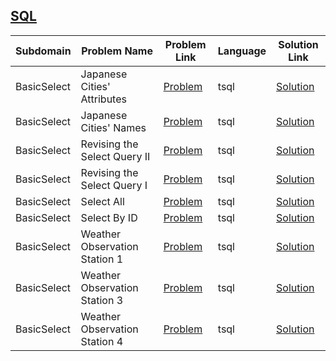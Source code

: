 ## [SQL](https://www.hackerrank.com/domains/sql)

|Subdomain|Problem Name|Problem Link|Language|Solution Link|
---|---|---|---|---
|BasicSelect|Japanese Cities' Attributes|[Problem](https://www.hackerrank.com/challenges/japanese-cities-attributes/problem)|tsql|[Solution](BasicSelect/japanese-cities-attributes.sql)|
|BasicSelect|Japanese Cities' Names|[Problem](https://www.hackerrank.com/challenges/japanese-cities-name/problem)|tsql|[Solution](BasicSelect/japanese-cities-name.sql)|
|BasicSelect|Revising the Select Query II|[Problem](https://www.hackerrank.com/challenges/revising-the-select-query-2/problem)|tsql|[Solution](BasicSelect/revising-the-select-query-2.sql)|
|BasicSelect|Revising the Select Query I|[Problem](https://www.hackerrank.com/challenges/revising-the-select-query/problem)|tsql|[Solution](BasicSelect/revising-the-select-query.sql)|
|BasicSelect|Select All|[Problem](https://www.hackerrank.com/challenges/select-all-sql/problem)|tsql|[Solution](BasicSelect/select-all-sql.sql)|
|BasicSelect|Select By ID|[Problem](https://www.hackerrank.com/challenges/select-by-id/problem)|tsql|[Solution](BasicSelect/select-by-id.sql)|
|BasicSelect|Weather Observation Station 1|[Problem](https://www.hackerrank.com/challenges/weather-observation-station-1/problem)|tsql|[Solution](BasicSelect/weather-observation-station-1.sql)|
|BasicSelect|Weather Observation Station 3|[Problem](https://www.hackerrank.com/challenges/weather-observation-station-3/problem)|tsql|[Solution](BasicSelect/weather-observation-station-3.sql)|
|BasicSelect|Weather Observation Station 4|[Problem](https://www.hackerrank.com/challenges/weather-observation-station-4/problem)|tsql|[Solution](BasicSelect/weather-observation-station-4.sql)|

